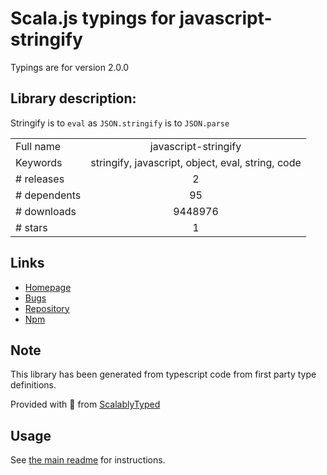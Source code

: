 
# Scala.js typings for javascript-stringify

Typings are for version 2.0.0

## Library description:
Stringify is to `eval` as `JSON.stringify` is to `JSON.parse`

|                    |                 |
| ------------------ | :-------------: |
| Full name          | javascript-stringify |
| Keywords           | stringify, javascript, object, eval, string, code |
| # releases         | 2 |
| # dependents       | 95 |
| # downloads        | 9448976 |
| # stars            | 1 |

## Links
- [Homepage](https://github.com/blakeembrey/javascript-stringify)
- [Bugs](https://github.com/blakeembrey/javascript-stringify/issues)
- [Repository](https://github.com/blakeembrey/javascript-stringify)
- [Npm](https://www.npmjs.com/package/javascript-stringify)
    


## Note
This library has been generated from typescript code from first party type definitions.

Provided with :purple_heart: from [ScalablyTyped](https://github.com/oyvindberg/ScalablyTyped)

## Usage
See [the main readme](../../readme.md) for instructions.


